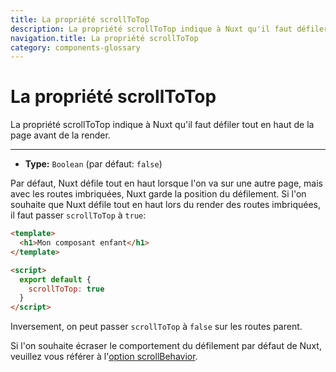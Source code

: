 ```yaml
---
title: La propriété scrollToTop
description: La propriété scrollToTop indique à Nuxt qu'il faut défiler tout en haut de la page avant de la render.
navigation.title: La propriété scrollToTop
category: components-glossary
---
```

# La propriété scrollToTop

La propriété scrollToTop indique à Nuxt qu'il faut défiler tout en haut de la page avant de la render.

---

- **Type:** `Boolean` (par défaut: `false`)

Par défaut, Nuxt défile tout en haut lorsque l'on va sur une autre page, mais avec les routes imbriquées, Nuxt garde la position du défilement. Si l'on souhaite que Nuxt défile tout en haut lors du render des routes imbriquées, il faut passer `scrollToTop` à `true`:

```html
<template>
  <h1>Mon composant enfant</h1>
</template>

<script>
  export default {
    scrollToTop: true
  }
</script>
```

Inversement, on peut passer `scrollToTop` à `false` sur les routes parent.

Si l'on souhaite écraser le comportement du défilement par défaut de Nuxt, veuillez vous référer à l'[option scrollBehavior](/docs/configuration-glossary/configuration-router#scrollbehavior).

